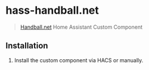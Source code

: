 # hass-handball.net

> [Handball.net](https://handball.net) Home Assistant Custom Component

## Installation
1. Install the custom component via HACS or manually.
